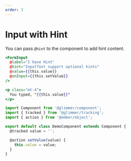 ```yaml
---
order: 3
---
```


# Input with Hint

You can pass `@hint` to the component to add hint content.


```hbs template
<FormInput
  @label="I have Hint"
  @hint="InputText support optional hints"
  @value={{this.value}}
  @onInput={{this.setValue}}
/>

<p class="mt-4">
  You typed, "{{this.value}}"
</p>
```


```js component
import Component from '@glimmer/component';
import { tracked } from '@glimmer/tracking';
import { action } from '@ember/object';

export default class DemoComponent extends Component {
  @tracked value = '';

  @action setValue(value) {
    this.value = value;
  }
}
```
